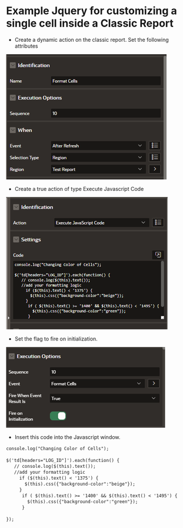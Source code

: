 # Example Jquery for customizing a single cell inside a Classic Report

- Create a dynamic action on the classic report. Set the following attributes

![](assets/classic_cell_formatting-64643eb8.png)

- Create a true action of type Execute Javascript Code

![](assets/classic_cell_formatting-0a0b23bf.png)

- Set the flag to fire on initialization.

![](assets/classic_cell_formatting-790aeeff.png)

- Insert this code into the Javascript window. 

```
console.log("Changing Color of Cells");

$('td[headers="LOG_ID"]').each(function() {
   // console.log($(this).text());
   //add your formatting logic
     if ($(this).text() < '1375') {
       $(this).css({"background-color":"beige"});
     }
      if ( $(this).text() >= '1400' && $(this).text() < '1495') {
        $(this).css({"background-color":"green"});
      }

});
```
